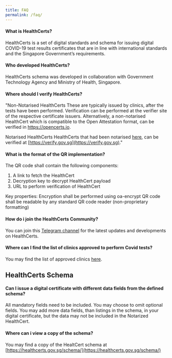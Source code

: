 ```yaml
---
title: FAQ
permalink: /faq/
---
```


#### What is HealthCerts?
HealthCerts is a set of digital standards and schema for issuing digital COVID-19 test results certificates that are in line with international standards and the Singapore Government’s requirements. 

#### Who developed HealthCerts?
HealthCerts schema was developed in collaboration with Government Technology Agency and Ministry of Health, Singapore.

#### Where should I verify HealthCerts?
"Non-Notarised HealthCerts
These are typically issued by clinics, after the tests have been performed. Verification can be performed at the verifier site of the respective certificate issuers. Alternatively, a non-notarised HealthCert which is compatible to the Open Attestation format, can be verified in https://opencerts.io. 
 
Notarised HealthCerts
HealthCerts that had been notarised [here](https://notarise.gov.sg), can be verified at [https://verify.gov.sg](https://verify.gov.sg)."

#### What is the format of the QR implementation?
The QR code shall contain the following components:
<ol class="roman"> 
<li>A link to fetch the HealthCert</li>
<li>Decryption key to decrypt HealthCert payload</li>
<li>URL to perform verification of HealthCert</li>
</ol>




Key properties:
Encryption shall be performed using oa-encrypt
QR code shall be readable by any standard QR code reader (non-proprietary
formatting)

#### How do i join the HealthCerts Community?
You can join this [Telegram channel](https://t.me/joinchat/GOgThBo8L3qhefgIVjZ-EA) for the latest updates and developments on HealthCerts.

#### Where can I find the list of clinics approved to perform Covid tests?
You may find the list of approved clinics [here](https://go.gov.sg/covid19pcrtestproviders).

## HealthCerts Schema

#### Can I issue a digital certificate with different data fields from the defined schema?
All mandatory fields need to be included.
You may choose to omit optional fields.
You may add more data fields, than listings in the schema, in your digital certificate, but the data may not be included in the Notarized HealthCert.

#### Where can i view a copy of the schema?
You may find a copy of the HealtCert schema at [https://healthcerts.gov.sg/schema/](https://healthcerts.gov.sg/schema/)